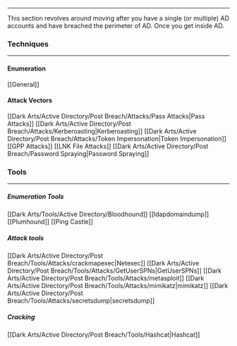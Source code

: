 -- -
This section revolves around moving after you have a single (or multiple) AD accounts and have breached the perimeter of AD. Once you get inside AD.  
### Techniques
-- -
#### Enumeration
[[General]]
#### Attack Vectors
[[Dark Arts/Active Directory/Post Breach/Attacks/Pass Attacks|Pass Attacks]]
[[Dark Arts/Active Directory/Post Breach/Attacks/Kerberoasting|Kerberoasting]]
[[Dark Arts/Active Directory/Post Breach/Attacks/Token Impersonation|Token Impersonation]]
[[GPP Attacks]]
[[LNK File Attacks]]
[[Dark Arts/Active Directory/Post Breach/Password Spraying|Password Spraying]]
### Tools
-- -
##### Enumeration Tools
[[Dark Arts/Tools/Active Directory/Bloodhound]]
[[ldapdomaindump]]
[[Plumhound]]
[[Ping Castle]]
##### Attack tools
[[Dark Arts/Active Directory/Post Breach/Tools/Attacks/crackmapexec|Netexec]]
[[Dark Arts/Active Directory/Post Breach/Tools/Attacks/GetUserSPNs|GetUserSPNs]]
[[Dark Arts/Active Directory/Post Breach/Tools/Attacks/metasploit]]
[[Dark Arts/Active Directory/Post Breach/Tools/Attacks/mimikatz|mimikatz]]
[[Dark Arts/Active Directory/Post Breach/Tools/Attacks/secretsdump|secretsdump]]
##### Cracking
[[Dark Arts/Active Directory/Post Breach/Tools/Hashcat|Hashcat]]